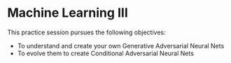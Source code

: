 # Machine Learning III

This practice session pursues the following objectives:
- To understand and create your own Generative Adversarial Neural Nets
- To evolve them to create Conditional Adversarial Neural Nets
